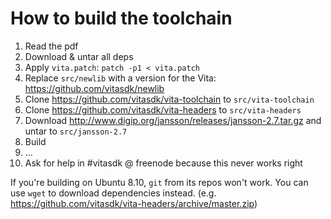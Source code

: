 # How to build the toolchain

1. Read the pdf
2. Download & untar all deps
3. Apply `vita.patch`: `patch -p1 < vita.patch`
4. Replace `src/newlib` with a version for the Vita: https://github.com/vitasdk/newlib
5. Clone https://github.com/vitasdk/vita-toolchain to `src/vita-toolchain`
6. Clone https://github.com/vitasdk/vita-headers to `src/vita-headers`
7. Download http://www.digip.org/jansson/releases/jansson-2.7.tar.gz and untar to `src/jansson-2.7`
8. Build
9. ...
10. Ask for help in #vitasdk @ freenode because this never works right

If you're building on Ubuntu 8.10, `git` from its repos won't work. You can use `wget` to download dependencies instead. (e.g. https://github.com/vitasdk/vita-headers/archive/master.zip)
